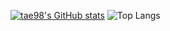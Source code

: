 
[![tae98's GitHub stats](https://github-readme-stats.vercel.app/api?username=tae98&rank_icon=true&theme=dracula)](https://github.com/anuraghazra/github-readme-stats)
![Top Langs](https://github-readme-stats.vercel.app/api/top-langs/?username=tae98&layout=donut&theme=dracula)
